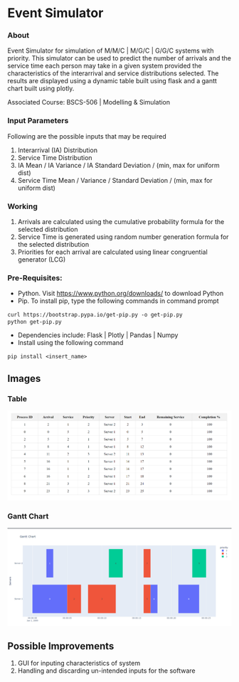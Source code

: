 # Event Simulator

### About 

Event Simulator for simulation of M/M/C | M/G/C | G/G/C systems with priority. This simulator can be used to predict the number of arrivals and the service time each person may take in a given system provided the characteristics of the interarrival and service distributions selected. The results are displayed using a dynamic table built using flask and a gantt chart built using plotly.

Associated Course: BSCS-506 | Modelling & Simulation

### Input Parameters

Following are the possible inputs that may be required

1) Interarrival (IA) Distribution
2) Service Time Distribution
3) IA Mean / IA Variance / IA Standard Deviation / (min, max for uniform dist)
4) Service Time Mean / Variance / Standard Deviation / (min, max for uniform dist)

### Working

1) Arrivals are calculated using the cumulative probability formula for the selected distribution
2) Service Time is generated using random number generation formula for the selected distribution
3) Priorities for each arrival are calculated using linear congruential generator (LCG)

### Pre-Requisites:

- Python. Visit https://www.python.org/downloads/ to download Python
- Pip. To install pip, type the following commands in command prompt
```
curl https://bootstrap.pypa.io/get-pip.py -o get-pip.py
python get-pip.py
```
- Dependencies include: Flask | Plotly | Pandas | Numpy
- Install using the following command
```
pip install <insert_name>
```

## Images

### Table
![Table](https://github.com/MuhammadHabibKhan/event-simulator/blob/main/table-image.png)

### Gantt Chart
![chart](https://github.com/MuhammadHabibKhan/event-simulator/blob/main/gantt-chart-image.png)

## Possible Improvements

1) GUI for inputing characteristics of system
2) Handling and discarding un-intended inputs for the software 
